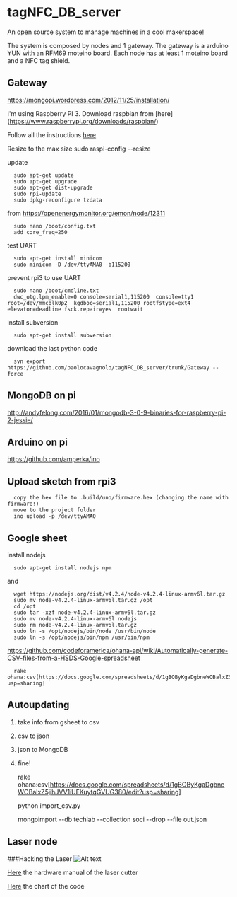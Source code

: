 # tagNFC_DB_server

An open source system to manage machines in a cool makerspace!

The system is composed by nodes and 1 gateway. The gateway is a arduino YUN with an RFM69 moteino board.
Each node has at least 1 moteino board and a NFC tag shield.

## Gateway

https://mongopi.wordpress.com/2012/11/25/installation/

I'm using Raspberry PI 3.
Download raspbian from [here] (https://www.raspberrypi.org/downloads/raspbian/)

Follow all the instructions [here](https://www.raspberrypi.org/documentation/installation/installing-images/)

Resize to the max size
      sudo raspi-config
      --resize

update

      sudo apt-get update
      sudo apt-get upgrade
      sudo apt-get dist-upgrade
      sudo rpi-update
      sudo dpkg-reconfigure tzdata

from https://openenergymonitor.org/emon/node/12311

      sudo nano /boot/config.txt
      add core_freq=250

test UART

      sudo apt-get install minicom
      sudo minicom -D /dev/ttyAMA0 -b115200

prevent rpi3 to use UART

      sudo nano /boot/cmdline.txt
      dwc_otg.lpm_enable=0 console=serial1,115200  console=tty1 root=/dev/mmcblk0p2  kgdboc=serial1,115200 rootfstype=ext4 elevator=deadline fsck.repair=yes  rootwait

install subversion

      sudo apt-get install subversion

download the last python code

      svn export https://github.com/paolocavagnolo/tagNFC_DB_server/trunk/Gateway --force

## MongoDB on pi
http://andyfelong.com/2016/01/mongodb-3-0-9-binaries-for-raspberry-pi-2-jessie/

## Arduino on pi
https://github.com/amperka/ino

## Upload sketch from rpi3

      copy the hex file to .build/uno/firmware.hex (changing the name with firmware!)
      move to the project folder
      ino upload -p /dev/ttyAMA0



## Google sheet

install nodejs

      sudo apt-get install nodejs npm

and

      wget https://nodejs.org/dist/v4.2.4/node-v4.2.4-linux-armv6l.tar.gz
      sudo mv node-v4.2.4-linux-armv6l.tar.gz /opt
      cd /opt
      sudo tar -xzf node-v4.2.4-linux-armv6l.tar.gz
      sudo mv node-v4.2.4-linux-armv6l nodejs
      sudo rm node-v4.2.4-linux-armv6l.tar.gz
      sudo ln -s /opt/nodejs/bin/node /usr/bin/node
      sudo ln -s /opt/nodejs/bin/npm /usr/bin/npm


https://github.com/codeforamerica/ohana-api/wiki/Automatically-generate-CSV-files-from-a-HSDS-Google-spreadsheet

      rake ohana:csv[https://docs.google.com/spreadsheets/d/1gBOByKgaDgbneWOBalxZ5jihJVV1iUFKuytqGVUG380/edit?usp=sharing]


## Autoupdating

1) take info from gsheet to csv
2) csv to json
3) json to MongoDB
4) fine!

      rake ohana:csv[https://docs.google.com/spreadsheets/d/1gBOByKgaDgbneWOBalxZ5jihJVV1iUFKuytqGVUG380/edit?usp=sharing]

      python import_csv.py

      mongoimport --db techlab --collection soci --drop --file out.json





## Laser node
###Hacking the Laser
![Alt text](https://lh3.googleusercontent.com/XCoaaOT6O4BzO5U8wtSX5OgKLz_5uHQfqf0ip7A4G7SFzWbD5I9IVt8VVpTohM7vxBachwNntntgR7AXrMmXbZT2xcmWbJHFiKCxw51UEXsCrnUGEzItq08hpOqjPtaAMyVmiOfyLbpttHSsaZAfdHApaE0IhWU2CuKlxmATBdZQVPPnSq5IY48vzpxxIxnhgU-8_X8iBdprwrxxi1ipQlW03wTsdQJxsuQXEFAlLoji4GDxcNwTg6HCiuazvL7z2O9PNjl8fh2ZqRUJ-o8-S6h_YDJS_h3S0DlXKqkOT7D3ySid1lnkl4pnGfH3UeTRWR8sIsFFiXZJG9XbDSN9gE4zaC8hZ0jSkn0PtpXjhmQud319eMzWMp1Mlvnzs-zLMPg1csdetR4byz5kNwCcq2aUTB_ZxUjs12GbwXpFRQn_vEU_V7dkngDEVgaLf40fI1C5tq-0sXk5z_JfZuJ-YnChFW20um7CboWuRyQgWfZD5J2YpKXa6o_N4uTl6AQhcif_0sROuGY5TRw4uxC_Y9i0R8-bZ8zytLX7R6atuqXTnRhDI-cY9jVQkxwEgDadLUuYMA=w453-h805-no)

[Here](http://www.rabbitlaserusa.com/manuals/MPC6515HardwareManual.pdf) the hardware manual of the laser cutter

[Here](https://drive.google.com/file/d/0B4KNW3XBN0r0WHJ2bXZvNFVPemM/view?usp=sharing) the chart of the code
